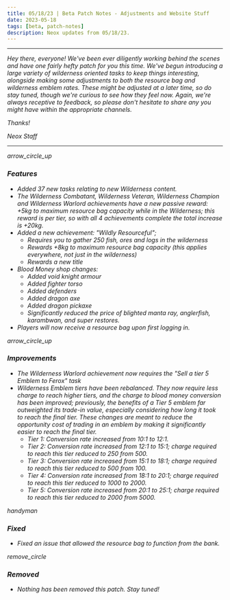```yaml
---
title: 05/18/23 | Beta Patch Notes - Adjustments and Website Stuff
date: 2023-05-18
tags: [beta, patch-notes]
description: Neox updates from 05/18/23.
---
```


***
<em>Hey there, everyone! We've been ever diligently working behind the scenes and have one fairly hefty patch for you this time. We've begun introducing a large variety of wilderness oriented tasks to keep things interesting, alongside making some adjustments to both the resource bag and wilderness emblem rates. These might be adjusted at a later time, so do stay tuned, though we're curious to see how they feel now. Again, we're always receptive to feedback, so please don't hesitate to share any you might have within the appropriate channels. 

<em>Thanks!

<em>Neox Staff<br>

***

<div class="spacer-large"></div>
<div class="changes-body">
    <div class="changes-body changes-row features">
        <div class="changes-row-header">
            <span class="icon">
                <span class="material-symbols-outlined">arrow_circle_up</span>
            </span>
            <h3>Features</h3>
        </div>
    </div>
</div>
<div class="spacer-small"></div>

- Added 37 new tasks relating to new Wilderness content.
- The Wilderness Combatant, Wilderness Veteran, Wilderness Champion and Wilderness Warlord achievements have a new passive reward: +5kg to maximum resource bag capacity while in the Wilderness; this reward is per tier, so with all 4 achievements complete the total increase is +20kg.
- Added a new achievement: "Wildly Resourceful"; 
  - Requires you to gather 250 fish, ores and logs in the wilderness
  - Rewards +8kg to maximum resource bag capacity (this applies everywhere, not just in the wilderness)
  - Rewards a new title
- Blood Money shop changes:
  - Added void knight armour
  - Added fighter torso
  - Added defenders
  - Added dragon axe
  - Added dragon pickaxe
  - Significantly reduced the price of blighted manta ray, anglerfish, karambwan, and super restores.
- Players will now receive a resource bag upon first logging in.

<div class="spacer-medium"></div>
<div class="changes-body">
    <div class="changes-body changes-row improvements">
        <div class="changes-row-header">
            <span class="icon">
                <span class="material-symbols-outlined">arrow_circle_up</span>
            </span>
            <h3>Improvements</h3>
        </div>
    </div>
</div>
<div class="spacer-small"></div>

- The Wilderness Warlord achievement now requires the "Sell a tier 5 Emblem to Ferox" task
- Wilderness Emblem tiers have been rebalanced. They now require less charge to reach higher tiers, and the charge to blood money conversion has been improved; previously, the benefits of a Tier 5 emblem far outweighted its trade-in value, especially considering how long it took to reach the final tier. These changes are meant to reduce the opportunity cost of trading in an emblem by making it significantly easier to reach the final tier.
  - Tier 1: Conversion rate increased from 10:1 to 12:1.
  - Tier 2: Conversion rate increased from 12:1 to 15:1; charge required to reach this tier reduced to 250 from 500.
  - Tier 3: Conversion rate increased from 15:1 to 18:1; charge required to reach this tier reduced to 500 from 100.
  - Tier 4: Conversion rate increased from 18:1 to 20:1; charge required to reach this tier reduced to 1000 to 2000. 
  - Tier 5: Conversion rate increased from 20:1 to 25:1; charge required to reach this tier reduced to 2000 from 5000. 

<div class="spacer-medium"></div>
<div class="changes-body">
    <div class="changes-body changes-row fixed">
        <div class="changes-row-header">
            <span class="icon">
                <span class="material-symbols-outlined">handyman</span>
            </span>
            <h3>Fixed</h3>
        </div>
    </div>
</div>
<div class="spacer-small"></div>

- Fixed an issue that allowed the resource bag to function from the bank.

<div class="spacer-medium"></div>
<div class="changes-body">
    <div class="changes-body changes-row removed">
        <div class="changes-row-header">
            <span class="icon">
                <span class="material-symbols-outlined">remove_circle</span>
            </span>
            <h3>Removed</h3>
        </div>
    </div>
</div>
<div class="spacer-small"></div>

- Nothing has been removed this patch. Stay tuned!

<div class="spacer-medium"></div>
<br><br>

